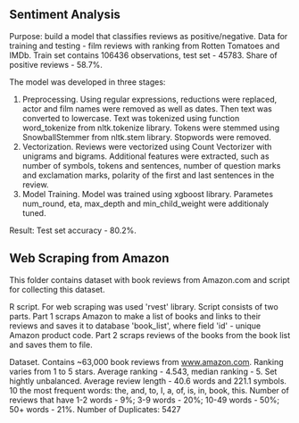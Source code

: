 ## Sentiment Analysis

Purpose: build a model that classifies reviews as positive/negative. Data for training and testing - film reviews with ranking from Rotten Tomatoes and IMDb. Train set contains 106436 observations, test set - 45783. Share of positive reviews - 58.7%. 


The model was developed in three stages:
1) Preprocessing. Using regular expressions, reductions were replaced, actor and film names were removed as well as dates. Then text was converted to lowercase. Text was tokenized using function word_tokenize from nltk.tokenize library. Tokens were stemmed using SnowballStemmer from nltk.stem library. Stopwords were removed.
2) Vectorization. Reviews were vectorized using Count Vectorizer with unigrams and bigrams. Additional features were extracted, such as number of symbols, tokens and sentences, number of question marks and exclamation marks, polarity of the first and last sentences in the review.
3) Model Training. Model was trained using xgboost library. Parametes num_round, eta, max_depth and min_child_weight were additionaly tuned.

Result: Test set accuracy - 80.2%.


## Web Scraping from Amazon

This folder contains dataset with book reviews from Amazon.com and script for collecting this dataset.

R script. For web scraping was used 'rvest' library. Script consists of two parts. Part 1 scraps Amazon to make a list of books and links to their reviews and saves it to database 'book_list', where field 'id' - unique Amazon product code. Part 2 scraps reviews of the books from the book list and saves them to file.

Dataset. Contains ~63,000 book reviews from www.amazon.com. Ranking varies from 1 to 5 stars.
Average ranking - 4.543, median ranking - 5. Set hightly unbalanced.
Average review length - 40.6 words and 221.1 symbols.
10 the most frequent words: the, and, to, I, a, of, is, in, book, this.
Number of reviews that have 1-2 words - 9%; 3-9 words - 20%; 10-49 words - 50%; 50+ words - 21%.
Number of Duplicates: 5427

